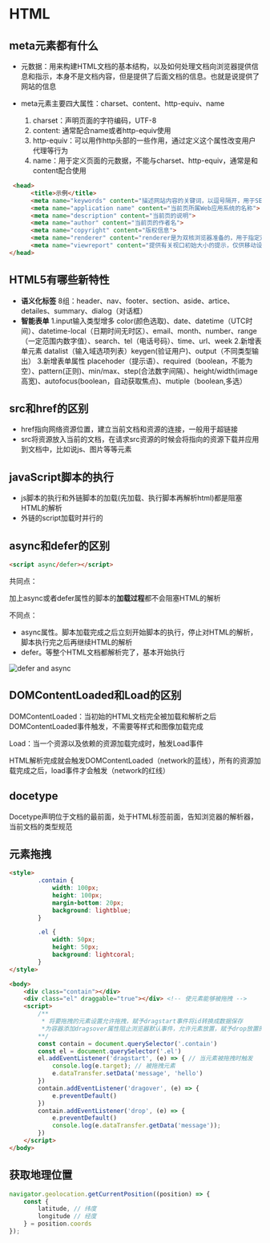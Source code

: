 # HTML

## meta元素都有什么

- 元数据：用来构建HTML文档的基本结构，以及如何处理文档向浏览器提供信息和指示，本身不是文档内容，但是提供了后面文档的信息。也就是说提供了网站的信息

- meta元素主要四大属性：charset、content、http-equiv、name
    1. charset：声明页面的字符编码，UTF-8
    2. content: 通常配合name或者http-equiv使用
    3. http-equiv：可以用作http头部的一些作用，通过定义这个属性改变用户代理等行为
    4. name：用于定义页面的元数据，不能与charset、http-equiv，通常是和content配合使用

```html
 <head>
      <title>示例</title>
      <meta name="keywords" content="描述网站内容的关键词，以逗号隔开，用于SEO搜索">
      <meta name="application name" content="当前页所属Web应用系统的名称">
      <meta name="description" content="当前页的说明">
      <meta name="author" content="当前页的作者名">
      <meta name="copyright" content="版权信息">
      <meta name="renderer" content="renderer是为双核浏览器准备的，用于指定双核浏览器默认以何种方式渲染页面">
      <meta name="viewreport" content="提供有关视口初始大小的提示，仅供移动设备使用">
</head>
```

## HTML5有哪些新特性

- **语义化标签** 
8组：header、nav、footer、section、aside、artice、detailes、summary、dialog（对话框）
- **智能表单** 
1.input输入类型增多
color(颜色选取)、date、datetime（UTC时间）、datetime-local（日期时间无时区）、email、month、number、range（一定范围内数字值）、search、tel（电话号码）、time、url、week
2.新增表单元素
datalist（输入域选项列表）keygen(验证用户)、output（不同类型输出）
3.新增表单属性
placehoder（提示语）、required（boolean，不能为空）、pattern(正则)、min/max、step(合法数字间隔）、height/width(image高宽)、autofocus(boolean，自动获取焦点)、mutiple（boolean,多选）

## src和href的区别

- href指向网络资源位置，建立当前文档和资源的连接，一般用于超链接
- src将资源放入当前的文档，在请求src资源的时候会将指向的资源下载并应用到文档中，比如说js、图片等等元素

## javaScript脚本的执行

- js脚本的执行和外链脚本的加载(先加载、执行脚本再解析html)都是阻塞HTML的解析
- 外链的script加载时并行的

## async和defer的区别

```html
<script async/defer></script>
```

共同点：

加上async或者defer属性的脚本的**加载过程**都不会阻塞HTML的解析

不同点：

- async属性。脚本加载完成之后立刻开始脚本的执行，停止对HTML的解析，脚本执行完之后再继续HTML的解析
- defer。等整个HTML文档都解析完了，基本开始执行

![defer and async](https://image-static.segmentfault.com/215/179/2151798436-59da4801c6772_articlex)

## DOMContentLoaded和Load的区别

DOMContentLoaded：当初始的HTML文档完全被加载和解析之后DOMContentLoaded事件触发，不需要等样式和图像加载完成

Load：当一个资源以及依赖的资源加载完成时，触发Load事件

HTML解析完成就会触发DOMContentLoaded（network的蓝线），所有的资源加载完成之后，load事件才会触发（network的红线）

## docetype

Docetype声明位于文档的最前面，处于HTML标签前面，告知浏览器的解析器，当前文档的类型规范

## 元素拖拽

```html
<style>
        .contain {
            width: 100px;
            height: 100px;
            margin-bottom: 20px;
            background: lightblue;
        }

        .el {
            width: 50px;
            height: 50px;
            background: lightcoral;
        }
</style>

<body>
    <div class="contain"></div>
    <div class="el" draggable="true"></div> <!-- 使元素能够被拖拽 -->
    <script>
        /**
         * 将要拖拽的元素设置允许拖拽，赋予dragstart事件将id转换成数据保存
         *为容器添加dragsover属性阻止浏览器默认事件，允许元素放置，赋予drop放置的位置
        **/
        const contain = document.querySelector('.contain')
        const el = document.querySelector('.el')
        el.addEventListener('dragstart', (e) => { // 当元素被拖拽时触发
            console.log(e.target); // 被拖拽元素
            e.dataTransfer.setData('message', 'hello')
        })
        contain.addEventListener('dragover', (e) => {
            e.preventDefault()
        })
        contain.addEventListener('drop', (e) => {
            e.preventDefault()
            console.log(e.dataTransfer.getData('message'));
        })
    </script>
</body>
```

## 获取地理位置
```js
navigator.geolocation.getCurrentPosition((position) => {
    const {
        latitude, // 纬度 
        longitude // 经度
    } = position.coords
});
```

